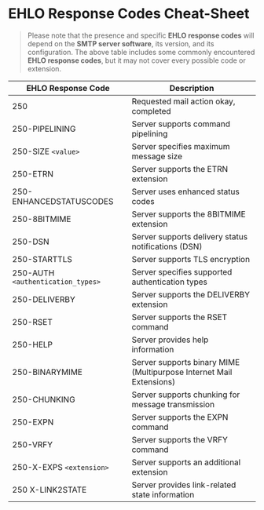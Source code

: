 # EHLO Response Codes Cheat-Sheet

> Please note that the presence and specific **EHLO response codes** will depend on the **SMTP server software**, its version, and its configuration. The above table includes some commonly encountered **EHLO response codes**, but it may not cover every possible code or extension.

| EHLO Response Code                | Description                                                         |
| --------------------------------- | ------------------------------------------------------------------- |
| 250                               | Requested mail action okay, completed                               |
| 250-PIPELINING                    | Server supports command pipelining                                  |
| 250-SIZE `<value>`                | Server specifies maximum message size                               |
| 250-ETRN                          | Server supports the ETRN extension                                  |
| 250-ENHANCEDSTATUSCODES           | Server uses enhanced status codes                                   |
| 250-8BITMIME                      | Server supports the 8BITMIME extension                              |
| 250-DSN                           | Server supports delivery status notifications (DSN)                 |
| 250-STARTTLS                      | Server supports TLS encryption                                      |
| 250-AUTH `<authentication_types>` | Server specifies supported authentication types                     |
| 250-DELIVERBY                     | Server supports the DELIVERBY extension                             |
| 250-RSET                          | Server supports the RSET command                                    |
| 250-HELP                          | Server provides help information                                    |
| 250-BINARYMIME                    | Server supports binary MIME (Multipurpose Internet Mail Extensions) |
| 250-CHUNKING                      | Server supports chunking for message transmission                   |
| 250-EXPN                          | Server supports the EXPN command                                    |
| 250-VRFY                          | Server supports the VRFY command                                    |
| 250-X-EXPS `<extension>`          | Server supports an additional extension                             |
| 250 X-LINK2STATE                  | Server provides link-related state information                      |
